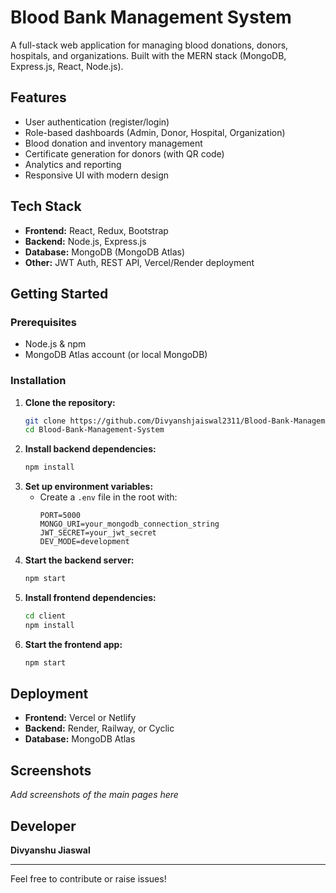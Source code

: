 # Blood Bank Management System

A full-stack web application for managing blood donations, donors, hospitals, and organizations. Built with the MERN stack (MongoDB, Express.js, React, Node.js).

## Features
- User authentication (register/login)
- Role-based dashboards (Admin, Donor, Hospital, Organization)
- Blood donation and inventory management
- Certificate generation for donors (with QR code)
- Analytics and reporting
- Responsive UI with modern design

## Tech Stack
- **Frontend:** React, Redux, Bootstrap
- **Backend:** Node.js, Express.js
- **Database:** MongoDB (MongoDB Atlas)
- **Other:** JWT Auth, REST API, Vercel/Render deployment

## Getting Started

### Prerequisites
- Node.js & npm
- MongoDB Atlas account (or local MongoDB)

### Installation
1. **Clone the repository:**
   ```bash
   git clone https://github.com/Divyanshjaiswal2311/Blood-Bank-Management-System.git
   cd Blood-Bank-Management-System
   ```
2. **Install backend dependencies:**
   ```bash
   npm install
   ```
3. **Set up environment variables:**
   - Create a `.env` file in the root with:
     ```env
     PORT=5000
     MONGO_URI=your_mongodb_connection_string
     JWT_SECRET=your_jwt_secret
     DEV_MODE=development
     ```
4. **Start the backend server:**
   ```bash
   npm start
   ```
5. **Install frontend dependencies:**
   ```bash
   cd client
   npm install
   ```
6. **Start the frontend app:**
   ```bash
   npm start
   ```

## Deployment
- **Frontend:** Vercel or Netlify
- **Backend:** Render, Railway, or Cyclic
- **Database:** MongoDB Atlas

## Screenshots
_Add screenshots of the main pages here_

## Developer
**Divyanshu Jiaswal**

---
Feel free to contribute or raise issues!
